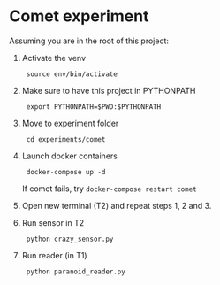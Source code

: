 # Comet experiment

Assuming you are in the root of this project:

        
1. Activate the venv

        source env/bin/activate
    
2. Make sure to have this project in PYTHONPATH

        export PYTHONPATH=$PWD:$PYTHONPATH 

3. Move to experiment folder

        cd experiments/comet
        
4. Launch docker containers

        docker-compose up -d
        
    If comet fails, try ```docker-compose restart comet```

5. Open new terminal (T2) and repeat steps 1, 2 and 3.


6. Run sensor in T2

        python crazy_sensor.py
        
7. Run reader (in T1)

        python paranoid_reader.py
